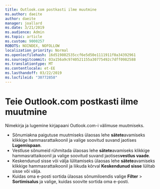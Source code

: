 ```yaml
---
title: Outlook.com postkasti ilme muutmine
ms.author: daeite
author: daeite
manager: joallard
ms.date: 3/21/2019
ms.audience: Admin
ms.topic: article
ms.custom: 9000257
ROBOTS: NOINDEX, NOFOLLOW
localization_priority: Normal
ms.openlocfilehash: 16d519802535ccf6e5d50e1111911f0a34392961
ms.sourcegitcommit: 03a156a9c9740521155a30775492c7dff0982588
ms.translationtype: MT
ms.contentlocale: et-EE
ms.lasthandoff: 03/22/2019
ms.locfileid: "30772858"
---
```

# <a name="change-the-look-of-your-outlookcom-mailbox"></a>Teie Outlook.com postkasti ilme muutmine

Nimekirja ja lugemine kirjapaani Outlook.com-i välimuse muutmiseks.

- Sõnumiakna paigutuse muutmiseks ülaosas lehe **sätete**avamiseks klikkige hammasrattaikoonil ja valige soovitud suvand jaotises **Lugemispaan**.
- Vestluse sõnumeid rühmitada ülaosas lehe **sätete**avamiseks klikkige hammasrattaikoonil ja valige soovitud suvand jaotises**vestlus vaade**.
- Keskendunud sisse või välja lülitamiseks ülaosas lehe **sätete**avamiseks klikkige hammasrattaikoonil ja liikuda kõrval **Keskendunud sisse** lülitab sisse või välja.
- Kuidas oma e-posti sortida ülaosas sõnumiloendis valige **Filter** > **Sortimisalus** ja valige, kuidas soovite sortida oma e-posti.